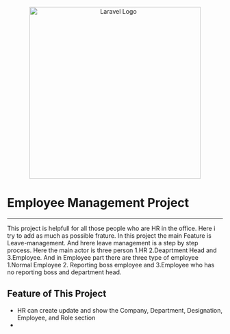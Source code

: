 <p align="center"><a href="https://laravel.com" target="_blank"><img src="https://raw.githubusercontent.com/laravel/art/master/logo-lockup/5%20SVG/2%20CMYK/1%20Full%20Color/laravel-logolockup-cmyk-red.svg" width="400" alt="Laravel Logo"></a></p>
</p>

# Employee Management Project
***
This project is helpfull for all those people who are HR in the office. Here i try to add as much as possible frature. In this project the main Feature is Leave-management. And hrere leave management is a step by step process. Here the main actor is three person 1.HR 2.Deaprtment Head  and  3.Employee.  And in Employee part there are three type of employee 1.Normal Employee 2. Reporting boss employee and 3.Employee who has no reporting boss and department head.


## Feature of This Project
 - HR can create update and show the Company, Department, Designation, Employee, and Role section
 - 
